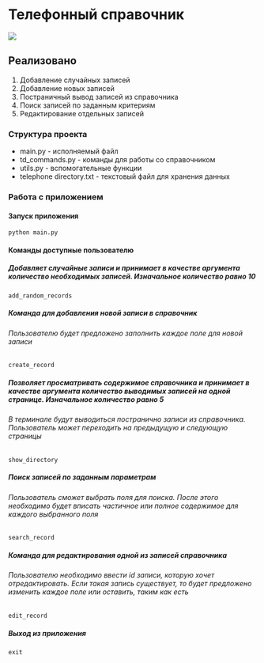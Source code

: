 # Телефонный справочник
![](https://img.shields.io/badge/Python-3.10-blue?style=flat-square&color=05f)

## Реализовано

1. Добавление случайных записей
2. Добавление новых записей
3. Постраничный вывод записей из справочника
4. Поиск записей по заданным критериям
5. Редактирование отдельных записей

### Структура проекта

- main.py - исполняемый файл
- td_commands.py - команды для работы со справочником
- utils.py - вспомогательные функции
- telephone directory.txt - текстовый файл для хранения данных

### Работа с приложением

#### Запуск приложения
~~~
python main.py
~~~

#### Команды доступные пользователю

##### Добавляет случайные записи и принимает в качестве аргумента количество необходимых записей. Изначальное количество равно 10
~~~
add_random_records
~~~

##### Команда для добавления новой записи в справочник
###### Пользователю будет предложено заполнить каждое поле для новой записи
~~~
create_record
~~~

##### Позволяет просматривать содержимое справочника и принимает в качестве аргумента количество выводимых записей на одной странице. Изначальное количество равно 5
###### В терминале будут выводиться постранично записи из справочника. Пользователь может переходить на предыдущую и следующую страницы
~~~
show_directory
~~~

##### Поиск записей по заданным параметрам
###### Пользователь сможет выбрать поля для поиска. После этого необходимо будет вписать частичное или полное содержимое для каждого выбранного поля
~~~
search_record
~~~

##### Команда для редактирования одной из записей справочника
###### Пользователю необходимо ввести id записи, которую хочет отредактировать. Если такая запись существует, то будет предложено изменить каждое поле или оставить, таким как есть
~~~
edit_record
~~~

##### Выход из приложения
~~~
exit
~~~
